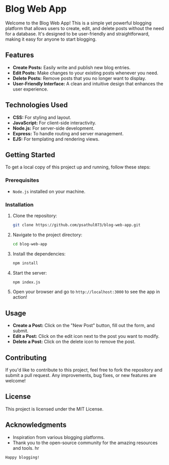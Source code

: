 # Blog Web App
Welcome to the Blog Web App! This is a simple yet powerful blogging platform that allows users to create, edit, and delete posts without the need for a database. It's designed to be user-friendly and straightforward, making it easy for anyone to start blogging.

## Features
- **Create Posts:** Easily write and publish new blog entries.
-  **Edit Posts:** Make changes to your existing posts whenever you need.
- **Delete Posts:** Remove posts that you no longer want to display.
- **User-Friendly Interface:** A clean and intuitive design that enhances the user experience.
## Technologies Used
- **CSS:** For styling and layout.
- **JavaScript:** For client-side interactivity.
- **Node.js:** For server-side development.
- **Express:** To handle routing and server management.
- **EJS:** For templating and rendering views.
## Getting Started
To get a local copy of this project up and running, follow these steps:

### Prerequisites
- `Node.js` installed on your machine.
### Installation
1. Clone the repository:
   ```bash
   git clone https://github.com/psathul073/blog-web-app.git
2. Navigate to the project directory:
   ```bash
   cd blog-web-app
3. Install the dependencies:
    ```bash
    npm install
4. Start the server:
    ```bash
    npm index.js
5. Open your browser and go to `http://localhost:3000` to see the app in action!

## Usage
- **Create a Post:** Click on the "New Post" button, fill out the form, and submit.
- **Edit a Post:** Click on the edit icon next to the post you want to modify.
- **Delete a Post:** Click on the delete icon to remove the post.
## Contributing
If you'd like to contribute to this project, feel free to fork the repository and submit a pull request. Any improvements, bug fixes, or new features are welcome!

## License
This project is licensed under the MIT License.

## Acknowledgments
- Inspiration from various blogging platforms.
- Thank you to the open-source community for the amazing resources and tools.
 hr
```css
Happy blogging!
